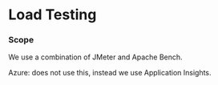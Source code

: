 # Load Testing

### Scope

We use a combination of JMeter and Apache Bench.

Azure: does not use this, instead we use Application Insights.
